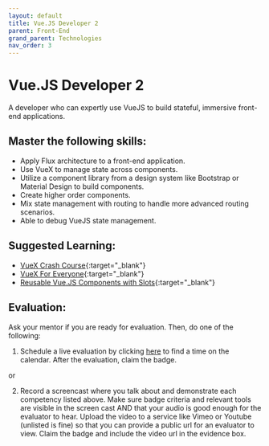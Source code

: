 ```yaml
---
layout: default
title: Vue.JS Developer 2
parent: Front-End
grand_parent: Technologies
nav_order: 3
---
```

# Vue.JS Developer 2

A developer who can expertly use VueJS to build stateful, immersive front-end applications.

## Master the following skills:

- Apply Flux architecture to a front-end application.
- Use VueX to manage state across components.
- Utilize a component library from a design system like Bootstrap or Material Design to build components.
- Create higher order components.
- Mix state management with routing to handle more advanced routing scenarios.
- Able to debug VueJS state management.

## Suggested Learning:

- [VueX Crash Course](https://www.youtube.com/watch?v=5lVQgZzLMHc){:target="\_blank"}
- [VueX For Everyone](https://vueschool.io/courses/vuex-for-everyone){:target="\_blank"}
- [Reusable Vue.JS Components with Slots](https://vueschool.io/courses/reusable-vuejs-components-with-slots){:target="\_blank"}

## Evaluation:

Ask your mentor if you are ready for evaluation. Then, do one of the following:

1. Schedule a live evaluation by clicking [here](https://api.logro.io/widget/appointment/codex-evals/full-stack) to find a time on the calendar. After the evaluation, claim the badge.

or

2. Record a screencast where you talk about and demonstrate each competency listed above. Make sure badge criteria and relevant tools are visible in the screen cast AND that your audio is good enough for the evaluator to hear. Upload the video to a service like Vimeo or Youtube (unlisted is fine) so that you can provide a public url for an evaluator to view. Claim the badge and include the video url in the evidence box.
